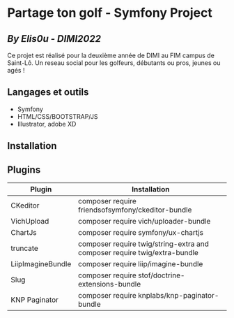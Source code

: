 # Partage ton golf - Symfony Project
## _By Elis0u - DIMI2022_

Ce projet est réalisé pour la deuxième année de DIMI au FIM campus de Saint-Lô.
Un reseau social pour les golfeurs, débutants ou pros, jeunes ou agés !

## Langages et outils
- Symfony
- HTML/CSS/BOOTSTRAP/JS
- Illustrator, adobe XD


## Installation


## Plugins 

| Plugin | Installation |
| ------ | ------ |
| CKeditor | composer require friendsofsymfony/ckeditor-bundle |
| VichUpload | composer require vich/uploader-bundle |
| ChartJs | composer require symfony/ux-chartjs |
| truncate | composer require twig/string-extra and composer require twig/extra-bundle |
| LiipImagineBundle | composer require liip/imagine-bundle |
| Slug | composer require stof/doctrine-extensions-bundle |
| KNP Paginator | composer require knplabs/knp-paginator-bundle |
